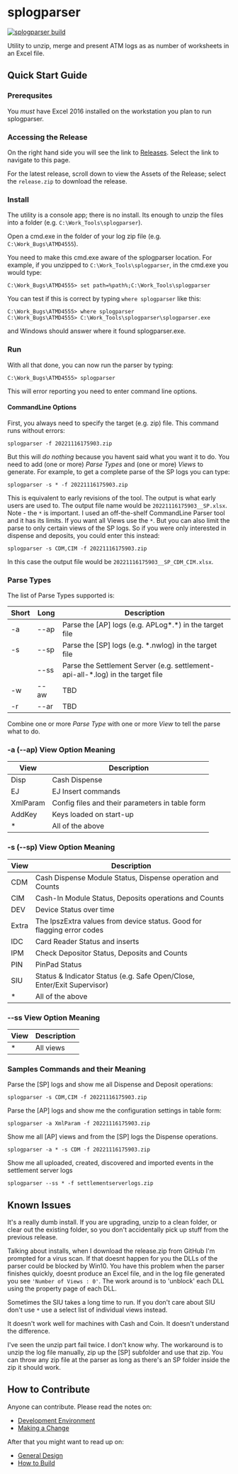 # splogparser

[![splogparser build](https://github.com/HyosungTools/splogparser/actions/workflows/build.yml/badge.svg)](https://github.com/HyosungTools/splogparser/actions/workflows/build.yml)

Utility to unzip, merge and present ATM logs as as number of worksheets in an Excel file.

## Quick Start Guide

### Prerequsites

You *must* have Excel 2016 installed on the workstation you plan to run splogparser. 

### Accessing the Release

On the right hand side you will see the link to [Releases](https://github.com/HyosungTools/splogparser/releases). Select the link to navigate to this page. 

For the latest release, scroll down to view the Assets of the Release; select the `release.zip` to download the release. 

### Install

The utility is a console app; there is no install. Its enough to unzip the files into a folder (e.g. `C:\Work_Tools\splogparser`).

Open a cmd.exe in the folder of your log zip file (e.g. `C:\Work_Bugs\ATMD4555`).

You need to make this cmd.exe aware of the splogparser location. For example, if you unzipped to `C:\Work_Tools\splogparser`, in the cmd.exe you would type: 

```text
C:\Work_Bugs\ATMD4555> set path=%path%;C:\Work_Tools\splogparser
```

You can test if this is correct by typing `where splogparser` like this: 

```text
C:\Work_Bugs\ATMD4555> where splogparser
C:\Work_Bugs\ATMD4555> C:\Work_Tools\splogparser\splogparser.exe
```

and Windows should answer where it found splogparser.exe.

### Run

With all that done, you can now run the parser by typing:

```text
C:\Work_Bugs\ATMD4555> splogparser
```

This will error reporting you need to enter command line options.

#### CommandLine Options

First, you always need to specify the target (e.g. zip) file. This command runs without errors:

```text
splogparser -f 20221116175903.zip
```

But this will *do nothing* because you havent said what you want it to do. You need to add (one or more) *Parse Types* and (one or more) *Views* to generate. For example, to get a complete parse of the SP logs you can type:

```text
splogparser -s * -f 20221116175903.zip
```

This is equivalent to early revisions of the tool. The output is what early users are used to. The output file name would be `20221116175903__SP.xlsx`. Note - the `*` is important. I used an off-the-shelf CommandLine Parser tool and it has its limits. If you want all Views use the `*`. But you can also limit the parse to only certain views of the SP logs. So if you were only interested in dispense and deposits, you could enter this instead:

```text
splogparser -s CDM,CIM -f 20221116175903.zip
```

In this case the output file would be `20221116175903__SP_CDM_CIM.xlsx`.

### Parse Types

The list of Parse Types supported is:

| Short | Long | Description |
|-------|------|----------------|
| -a    | --ap | Parse the [AP] logs (e.g. APLog*.*) in the target file |
| -s    | --sp | Parse the [SP] logs (e.g. *.nwlog) in the target file |
|       | --ss | Parse the Settlement Server (e.g. settlement-api-all-*.log) in the target file |
| -w    | --aw | TBD            |
| -r    | --ar | TBD            |

Combine one or more *Parse Type* with one or more *View* to tell the parse what to do. 

### -a (--ap) View Option Meaning

| View     | Description |
|----------|----------------------|
| Disp     | Cash Dispense |
| EJ       | EJ Insert commands            |
| XmlParam | Config files and their parameters in table form |
| AddKey   | Keys loaded on start-up |
| *        | All of the above |

### -s (--sp) View Option Meaning

| View     | Description |
|----------|----------------------|
| CDM      | Cash Dispense Module Status, Dispense operation and Counts |
| CIM      | Cash-In Module Status, Deposits operations and Counts|
| DEV      | Device Status over time |
| Extra    | The lpszExtra values from device status. Good for flagging error codes |
| IDC      | Card Reader Status and inserts |
| IPM      | Check Depositor Status, Deposits and Counts |
| PIN      | PinPad Status |
| SIU      | Status & Indicator Status (e.g. Safe Open/Close, Enter/Exit Supervisor) |
| *        | All of the above |

### --ss View Option Meaning

| View     | Description |
|----------|----------------------|
| *        | All views |

### Samples Commands and their Meaning

Parse the [SP] logs and show me all Dispense and Deposit operations:

```text
splogparser -s CDM,CIM -f 20221116175903.zip
```

Parse the [AP] logs and show me the configuration settings in table form:

```text
splogparser -a XmlParam -f 20221116175903.zip
```

Show me all [AP] views and from the [SP] logs the Dispense operations. 

```text
splogparser -a * -s CDM -f 20221116175903.zip
```

Show me all uploaded, created, discovered and imported events in the settlement server logs

```text
splogparser --ss * -f settlementserverlogs.zip
```

## Known Issues

It's a really dumb install. If you are upgrading, unzip to a clean folder, or clear out the existing folder, so you don't accidentally pick up stuff from the previous release. 

Talking about installs, when I download the release.zip from GitHub I'm prompted for a virus scan. If that doesnt happen for you the DLLs of the parser could be blocked by Win10. You have this problem when the parser finishes quickly, doesnt produce an Excel file, and in the log file generated you see `'Number of Views : 0'`. The work around is to 'unblock' each DLL using the property page of each DLL. 

Sometimes the SIU takes a long time to run. If you don't care about SIU don't use `*` use a select list of individual views instead.

It doesn't work well for machines with Cash and Coin. It doesn't understand the difference.

I've seen the unzip part fail twice. I don't know why. The workaround is to unzip the log file manually, zip up the [SP] subfolder and use that zip. You can throw any zip file at the parser as long as there's an SP folder inside the zip it should work.

## How to Contribute

Anyone can contribute. Please read the notes on: 

- [Development Environment](https://github.com/HyosungTools/docs/blob/main/DevelopmentEnvironment.md)
- [Making a Change](https://github.com/HyosungTools/docs/blob/main/MakingChanges.md)

After that you might want to read up on: 

- [General Design](https://github.com/HyosungTools/splogparser/blob/main/docs/GeneralDesign.md)
- [How to Build](https://github.com/HyosungTools/splogparser/blob/main/docs/HowToBuild.md)
